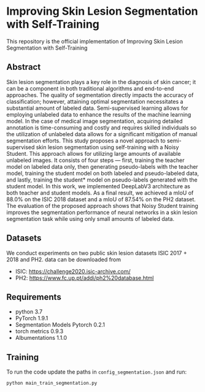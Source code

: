 # Improving Skin Lesion Segmentation with Self-Training
This repository is the official implementation of Improving Skin Lesion Segmentation with Self-Training 

## Abstract
Skin lesion segmentation plays a key role in the diagnosis of skin cancer; it can be a
component in both traditional algorithms and end-to-end approaches. The quality of segmentation
directly impacts the accuracy of classification; however, attaining optimal segmentation necessitates a
substantial amount of labeled data. Semi-supervised learning allows for employing unlabeled data
to enhance the results of the machine learning model. In the case of medical image segmentation,
acquiring detailed annotation is time-consuming and costly and requires skilled individuals so the
utilization of unlabeled data allows for a significant mitigation of manual segmentation efforts. This
study proposes a novel approach to semi-supervised skin lesion segmentation using self-training
with a Noisy Student. This approach allows for utilizing large amounts of available unlabeled images.
It consists of four steps — first, training the teacher model on labeled data only, then generating
pseudo-labels with the teacher model, training the student model on both labeled and pseudo-labeled
data, and lastly, training the student* model on pseudo-labels generated with the student model. In
this work, we implemented DeepLabV3 architecture as both teacher and student models. As a final
result, we achieved a mIoU of 88.0% on the ISIC 2018 dataset and a mIoU of 87.54% on the PH2
dataset. The evaluation of the proposed approach shows that Noisy Student training improves the
segmentation performance of neural networks in a skin lesion segmentation task while using only
small amounts of labeled data.

## Datasets
We conduct experiments on two public skin lesion datasets ISIC 2017 + 2018 and PH2.
data can be downloaded from 
* ISIC: https://challenge2020.isic-archive.com/
* PH2: https://www.fc.up.pt/addi/ph2%20database.html

## Requirements 
* python 3.7 
* PyTorch 1.9.1
* Segmentation Models Pytorch 0.2.1
* torch metrics 0.9.3
* Albumentations 1.1.0

## Training
To run the code update the paths in `config_segmentation.json` and run: 
```
python main_train_segmentation.py
```
